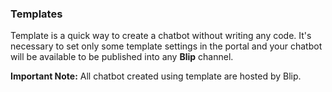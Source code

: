### Templates

Template is a quick way to create a chatbot without writing any code. It's necessary to set only some template settings in the portal and your chatbot will be available to be published into any **Blip** channel.

**Important Note:** All chatbot created using template are hosted by Blip.
